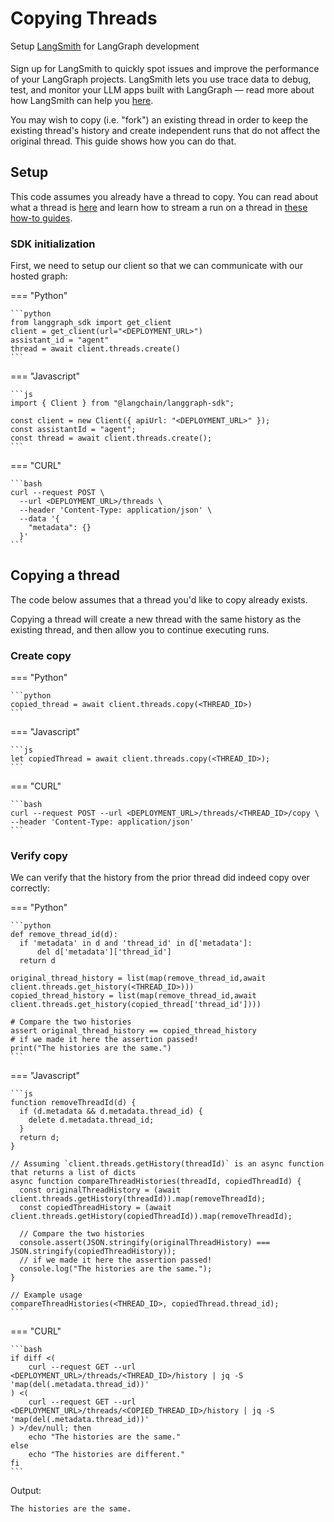 # Copying Threads

<div class="admonition tip">
    <p class="admonition-title">Setup <a href="https://smith.langchain.com">LangSmith</a> for LangGraph development</p>
    <p style="padding-top: 5px;">
        Sign up for LangSmith to quickly spot issues and improve the performance of your LangGraph projects. LangSmith lets you use trace data to debug, test, and monitor your LLM apps built with LangGraph — read more about how LangSmith can help you <a href="https://docs.smith.langchain.com
        ">here</a>. 
    </p>
</div>    

You may wish to copy (i.e. "fork") an existing thread in order to keep the existing thread's history and create independent runs that do not affect the original thread. This guide shows how you can do that.

## Setup

This code assumes you already have a thread to copy. You can read about what a thread is [here](https://langchain-ai.github.io/langgraph/cloud/concepts/api/#threads) and learn how to stream a run on a thread in [these how-to guides](https://langchain-ai.github.io/langgraph/cloud/how-tos/#streaming).

### SDK initialization

First, we need to setup our client so that we can communicate with our hosted graph:

=== "Python"

    ```python
    from langgraph_sdk import get_client
    client = get_client(url="<DEPLOYMENT_URL>")
    assistant_id = "agent"
    thread = await client.threads.create()
    ```

=== "Javascript"

    ```js
    import { Client } from "@langchain/langgraph-sdk";

    const client = new Client({ apiUrl: "<DEPLOYMENT_URL>" });
    const assistantId = "agent";
    const thread = await client.threads.create();
    ```

=== "CURL"

    ```bash
    curl --request POST \
      --url <DEPLOYMENT_URL>/threads \
      --header 'Content-Type: application/json' \
      --data '{
        "metadata": {}
      }'
    ```

## Copying a thread

The code below assumes that a thread you'd like to copy already exists.

Copying a thread will create a new thread with the same history as the existing thread, and then allow you to continue executing runs.

### Create copy

=== "Python"

    ```python
    copied_thread = await client.threads.copy(<THREAD_ID>)
    ```

=== "Javascript"

    ```js
    let copiedThread = await client.threads.copy(<THREAD_ID>);
    ```

=== "CURL"

    ```bash
    curl --request POST --url <DEPLOYMENT_URL>/threads/<THREAD_ID>/copy \
    --header 'Content-Type: application/json'
    ```

### Verify copy

We can verify that the history from the prior thread did indeed copy over correctly:

=== "Python"

    ```python
    def remove_thread_id(d):
      if 'metadata' in d and 'thread_id' in d['metadata']:
          del d['metadata']['thread_id']
      return d

    original_thread_history = list(map(remove_thread_id,await client.threads.get_history(<THREAD_ID>)))
    copied_thread_history = list(map(remove_thread_id,await client.threads.get_history(copied_thread['thread_id'])))

    # Compare the two histories
    assert original_thread_history == copied_thread_history
    # if we made it here the assertion passed!
    print("The histories are the same.")
    ```

=== "Javascript"

    ```js
    function removeThreadId(d) {
      if (d.metadata && d.metadata.thread_id) {
        delete d.metadata.thread_id;
      }
      return d;
    }

    // Assuming `client.threads.getHistory(threadId)` is an async function that returns a list of dicts
    async function compareThreadHistories(threadId, copiedThreadId) {
      const originalThreadHistory = (await client.threads.getHistory(threadId)).map(removeThreadId);
      const copiedThreadHistory = (await client.threads.getHistory(copiedThreadId)).map(removeThreadId);

      // Compare the two histories
      console.assert(JSON.stringify(originalThreadHistory) === JSON.stringify(copiedThreadHistory));
      // if we made it here the assertion passed!
      console.log("The histories are the same.");
    }

    // Example usage
    compareThreadHistories(<THREAD_ID>, copiedThread.thread_id);
    ```

=== "CURL"

    ```bash
    if diff <(
        curl --request GET --url <DEPLOYMENT_URL>/threads/<THREAD_ID>/history | jq -S 'map(del(.metadata.thread_id))'
    ) <(
        curl --request GET --url <DEPLOYMENT_URL>/threads/<COPIED_THREAD_ID>/history | jq -S 'map(del(.metadata.thread_id))'
    ) >/dev/null; then
        echo "The histories are the same."
    else
        echo "The histories are different."
    fi
    ```

Output:

    The histories are the same.